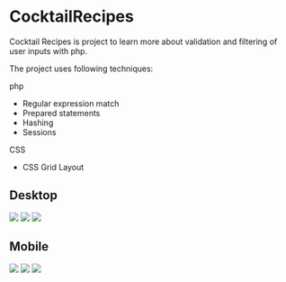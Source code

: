 # CocktailRecipes
Cocktail Recipes is project to learn more about validation and filtering of user inputs with php.

The project uses following techniques:

php
* Regular expression match
* Prepared statements
* Hashing 
* Sessions

CSS
* CSS Grid Layout



## Desktop

![](Cocktail_Recipes/Application_Shots/sign_up_desktop.png)
![](Cocktail_Recipes/Application_Shots/login_desktop.png)
![](Cocktail_Recipes/Application_Shots/content_desktop.png)

## Mobile

![](Cocktail_Recipes/Application_Shots/sign_up_mobile.png?v=4&s=200)
![](Cocktail_Recipes/Application_Shots/login_mobile.png)
![](Cocktail_Recipes/Application_Shots/content_mobile.png)


